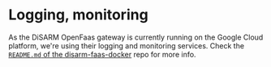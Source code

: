 # Logging, monitoring

As the DiSARM OpenFaas gateway is currently running on the Google Cloud platform, we're using their logging and monitoring services. Check the [`README.md` of the disarm-faas-docker](https://github.com/disarm-platform/disarm-faas-docker) repo for more info.

